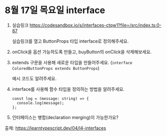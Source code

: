 # 8월 17일 목요일 interface

1. 실습링크 https://codesandbox.io/s/interfaces-ctqw1?file=/src/index.ts:0-87

    실습링크를 열고 ButtonProps 타입 interface로 정의해주세요.

2. onClick을 옵션 가능하도록 만들고, buyButton의 onClick을 삭제해보세요.

3. extends 구문을 사용해 새로운 타입을 만들어주세요. (`interface ColoredButtonProps extends ButtonProps`)

    예시 코드도 알려주세요.

4. interface를 사용해 함수 타입을 정의하는 방법을 알려주세요.

    ```
    const log = (message: string) => {
      console.log(message);
    };
    ```

5. 인터페이스는 병합(declaration merging)이 가능한가요?


출제: https://learntypescript.dev/04/l4-interfaces